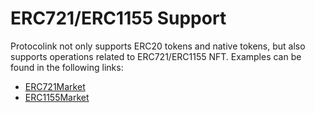 # ERC721/ERC1155 Support

Protocolink not only supports ERC20 tokens and native tokens, but also supports operations related to ERC721/ERC1155 NFT. Examples can be found in the following links:

* [ERC721Market](https://github.com/dinngo/protocolink-contract/blob/master/test/integration/ERC721Market.t.sol)
* [ERC1155Market](https://github.com/dinngo/protocolink-contract/blob/master/test/integration/ERC1155Market.t.sol)
